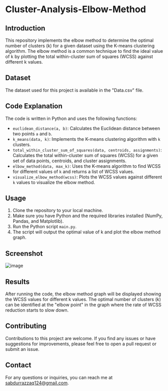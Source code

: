 # Cluster-Analysis-Elbow-Method

## Introduction

This repository implements the elbow method to determine the optimal number of clusters (k) for a given dataset using the K-means clustering algorithm. The elbow method is a common technique to find the ideal value of k by plotting the total within-cluster sum of squares (WCSS) against different k values.

## Dataset

The dataset used for this project is available in the "Data.csv" file.

## Code Explanation

The code is written in Python and uses the following functions:

- `euclidean_distance(a, b)`: Calculates the Euclidean distance between two points `a` and `b`.
- `k_means(data, k)`: Implements the K-means clustering algorithm with `k` clusters.
- `total_within_cluster_sum_of_squares(data, centroids, assignments)`: Calculates the total within-cluster sum of squares (WCSS) for a given set of data points, centroids, and cluster assignments.
- `elbow_method(data, max_k)`: Uses the K-means algorithm to find WCSS for different values of `k` and returns a list of WCSS values.
- `visualize_elbow_method(wcss)`: Plots the WCSS values against different `k` values to visualize the elbow method.

## Usage

1. Clone the repository to your local machine.
2. Make sure you have Python and the required libraries installed (NumPy, Pandas, and Matplotlib).
3. Run the Python script `main.py`.
4. The script will output the optimal value of k and plot the elbow method graph.

## Screenshot

![image](https://github.com/SaadARazzaq/Cluster-Analysis-Elbow-Method/assets/123338307/06ba16d9-bb30-4903-9bbc-c2d1950bf28c)

## Results

After running the code, the elbow method graph will be displayed showing the WCSS values for different k values. The optimal number of clusters (k) can be identified at the "elbow point" in the graph where the rate of WCSS reduction starts to slow down.

## Contributing

Contributions to this project are welcome. If you find any issues or have suggestions for improvements, please feel free to open a pull request or submit an issue.

## Contact
For any questions or inquiries, you can reach me at sabdurrazzaq124@gmail.com.
